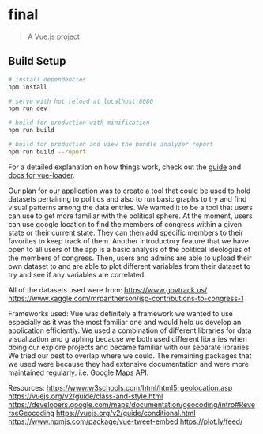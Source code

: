# final

> A Vue.js project

## Build Setup

``` bash
# install dependencies
npm install

# serve with hot reload at localhost:8080
npm run dev

# build for production with minification
npm run build

# build for production and view the bundle analyzer report
npm run build --report
```

For a detailed explanation on how things work, check out the [guide](http://vuejs-templates.github.io/webpack/) and [docs for vue-loader](http://vuejs.github.io/vue-loader).

Our plan for our application was to create a tool that could be used to hold datasets pertaining to politics and also to run basic graphs to try and find visual patterns among the data entries. We wanted it to be a tool that users can use to get more familiar with the political sphere. At the moment, users can use google location to find the members of congress within a given state or their current state. They can then add specific members to their favorites to keep track of them. Another introductory feature that we have open to all users of the app is a basic analysis of the political ideologies of the members of congress. Then, users and admins are able to upload their own dataset to and are able to plot different variables from their dataset to try and see if any variables are correlated.

All of the datasets used were from: 
https://www.govtrack.us/
https://www.kaggle.com/mrpantherson/isp-contributions-to-congress-1

Frameworks used:
Vue was definitely a framework we wanted to use especially as it was the most familiar one and would help us develop an application efficiently.
We used a combination of different libraries for data visualization and graphing because we both used different libraries when doing our explore projects and became familiar with our separate libraries. We tried our best to overlap where we could. The remaining packages that we used were because they had extensive documentation and were more maintained regularly: i.e. Google Maps API.

Resources:
https://www.w3schools.com/html/html5_geolocation.asp
https://vuejs.org/v2/guide/class-and-style.html
https://developers.google.com/maps/documentation/geocoding/intro#ReverseGeocoding
https://vuejs.org/v2/guide/conditional.html
https://www.npmjs.com/package/vue-tweet-embed
https://plot.ly/feed/